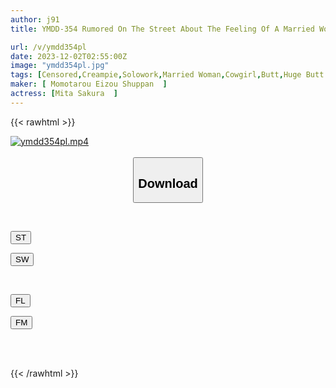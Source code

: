 ```yaml
---
author: j91
title: YMDD-354 Rumored On The Street About The Feeling Of A Married Woman On A Business Trip. When You Open The Front Door, You'll Be Tempted By Sheer Panties! Sakura Mita, A Married Woman With Plump Butt And Bouncy Breasts Who Provokes Her Without Realizing It.

url: /v/ymdd354pl
date: 2023-12-02T02:55:00Z
image: "ymdd354pl.jpg"
tags: [Censored,Creampie,Solowork,Married Woman,Cowgirl,Butt,Huge Butt	 ]
maker: [ Momotarou Eizou Shuppan  ]
actress: [Mita Sakura  ]
---
```



{{< rawhtml >}}

<div class="video" data-videoid="3awWVPePb2Hdozq">
    <a href="javascript:;">
        <img src="/v/ymdd354pl/ymdd354pl.jpg" width="WIDTH" height="HEIGHT" alt="ymdd354pl.mp4" loading="lazy">
    </a>
</div>

<script type="text/javascript" src="https://j91.asia/asset/on-demand-st.js"></script>

<br>
  <link rel="stylesheet" href="https://j91.asia/asset/bs5.css">
  
  <center>
  <button class="btn btn-primary" type="button" data-bs-toggle="collapse" data-bs-target=".multi-collapse" aria-expanded="false" aria-controls="multiCollapseExample1 multiCollapseExample2"><h2>Download</h2></button></center>
</p>
<div class="row">
  <div class="col">
    <div class="collapse multi-collapse" id="multiCollapseExample1">
      <div class="card card-body">
	      	      <br>
<div class="buttons">  
<p><a href="https://streamtape.to/v/3awWVPePb2Hdozq" target="_blank"><button class="btn-hover color-3"><i class="fa fa-download"></i> ST</button></a></p>
<p><a href="https://flaswish.com/qgkid7ov5wkk" target="_blank"><button class="btn-hover color-2"><i class="fa fa-download"></i> SW</button></a></p></div>
    </div>
  </div>
</div>
  <div class="col">
    <div class="collapse multi-collapse" id="multiCollapseExample2">
      <div class="card card-body">
	      <br>
<div class="buttons">
<p><a href="javascript:;" target="_blank"><button class="btn-hover color-9"><i class="fa fa-download"></i> FL</button></a></p>
<p><a href="javascript:;" target="_blank"><button class="btn-hover color-8"><i class="fa fa-download"></i> FM</button></a></p></div>
<br><br>
      </div>
    </div>
  </div>
</div>

{{< /rawhtml >}}